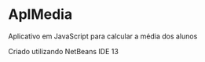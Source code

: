 # AplMedia
Aplicativo em JavaScript para calcular a média dos alunos

Criado utilizando NetBeans IDE 13
